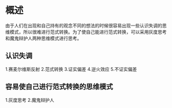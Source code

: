 # 概述
由于人们在出现和自己持有的观念不同的想法的时候很容易出现一些认识失调的思维模式，所以很难进行范式转换。为了使自己能进行范式转换，可以采用灰度思考和魔鬼辩护人两种思维模式进行思考。

## 认识失调
1.赛麦尔维斯反射
2.范式转换
3.证实偏差
4.逆火效应
5.不证实偏差

## 容易使自己进行范式转换的思维模式
1.灰度思考
2.魔鬼辩护人